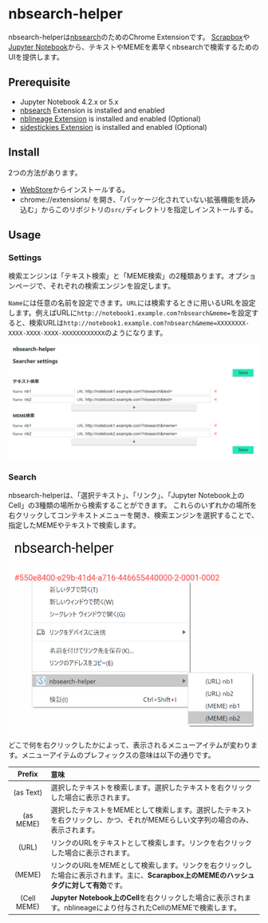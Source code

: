 # nbsearch-helper
nbsearch-helperは[nbsearch](https://github.com/NII-cloud-operation/nbserach)のためのChrome Extensionです。
[Scrapbox](https://scrapbox.io/)や[Jupyter Notebook](https://github.com/jupyter/notebook)から、テキストやMEMEを素早くnbsearchで検索するためのUIを提供します。

## Prerequisite
- Jupyter Notebook 4.2.x or 5.x
- [nbsearch](https://github.com/NII-cloud-operation/nbserach) Extension is installed and enabled
- [nblineage Extension](https://github.com/NII-cloud-operation/Jupyter-LC_nblineage) is installed and enabled (Optional)
- [sidestickies Extension](https://github.com/NII-cloud-operation/sidestickies) is installed and enabled (Optional)

## Install
2つの方法があります。

- [WebStore](TODO)からインストールする。
- chrome://extensions/ を開き、「パッケージ化されていない拡張機能を読み込む」からこのリポジトリの`src/`ディレクトリを指定しインストールする。

## Usage

### Settings
検索エンジンは「テキスト検索」と「MEME検索」の2種類あります。オプションページで、それぞれの検索エンジンを設定します。

`Name`には任意の名前を設定できます。`URL`には検索するときに用いるURLを設定します。例えばURLに`http://notebook1.example.com?nbsearch&meme=`を設定すると、検索URLは`http://notebook1.example.com?nbsearch&meme=XXXXXXXX-XXXX-XXXX-XXXX-XXXXXXXXXXXX`のようになります。

![options1](./docs/options1.png)

### Search
nbsearch-helperは、「選択テキスト」、「リンク」、「Jupyter Notebook上のCell」の3種類の場所から検索することができます。
これらのいずれかの場所を右クリックしてコンテキストメニューを開き、検索エンジンを選択することで、指定したMEMEやテキストで検索します。

![contextmenu_link](./docs/contextmenu_link.png)

どこで何を右クリックしたかによって、表示されるメニューアイテムが変わります。メニューアイテムのプレフィックスの意味は以下の通りです。

| Prefix | 意味 |
|:---:|:---|
| (as Text) | 選択したテキストを検索します。選択したテキストを右クリックした場合に表示されます。 |
| (as MEME) | 選択したテキストをMEMEとして検索します。選択したテキストを右クリックし、かつ、それがMEMEらしい文字列の場合のみ、表示されます。 |
| (URL) | リンクのURLをテキストとして検索します。リンクを右クリックした場合に表示されます。 |
| (MEME) | リンクのURLをMEMEとして検索します。リンクを右クリックした場合に表示されます。主に、**Scarapbox上のMEMEのハッシュタグに対して有効**です。 |
| (Cell MEME) | **Jupyter Notebook上のCell**を右クリックした場合に表示されます。nblineageにより付与されたCellのMEMEで検索します。 |
